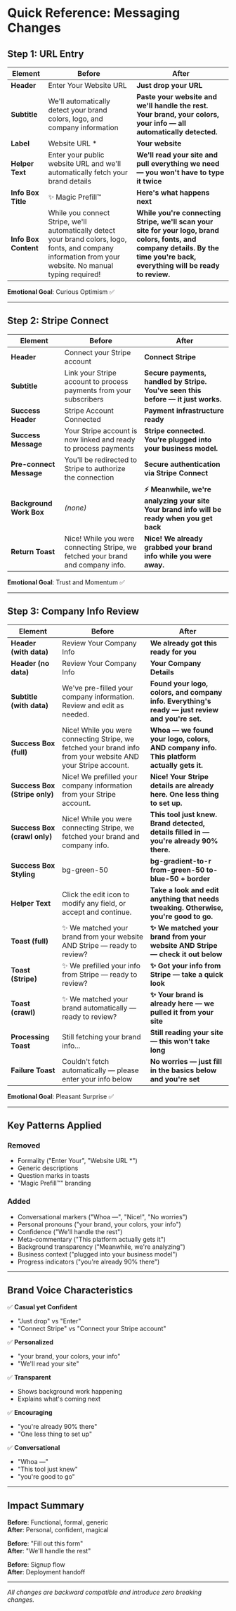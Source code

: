 # Quick Reference: Messaging Changes

## Step 1: URL Entry

| Element | Before | After |
|---------|--------|-------|
| **Header** | Enter Your Website URL | **Just drop your URL** |
| **Subtitle** | We'll automatically detect your brand colors, logo, and company information | **Paste your website and we'll handle the rest. Your brand, your colors, your info — all automatically detected.** |
| **Label** | Website URL * | **Your website** |
| **Helper Text** | Enter your public website URL and we'll automatically fetch your brand details | **We'll read your site and pull everything we need — you won't have to type it twice** |
| **Info Box Title** | ✨ Magic Prefill™ | **Here's what happens next** |
| **Info Box Content** | While you connect Stripe, we'll automatically detect your brand colors, logo, fonts, and company information from your website. No manual typing required! | **While you're connecting Stripe, we'll scan your site for your logo, brand colors, fonts, and company details. By the time you're back, everything will be ready to review.** |

**Emotional Goal**: Curious Optimism ✅

---

## Step 2: Stripe Connect

| Element | Before | After |
|---------|--------|-------|
| **Header** | Connect your Stripe account | **Connect Stripe** |
| **Subtitle** | Link your Stripe account to process payments from your subscribers | **Secure payments, handled by Stripe. You've seen this before — it just works.** |
| **Success Header** | Stripe Account Connected | **Payment infrastructure ready** |
| **Success Message** | Your Stripe account is now linked and ready to process payments | **Stripe connected. You're plugged into your business model.** |
| **Pre-connect Message** | You'll be redirected to Stripe to authorize the connection | **Secure authentication via Stripe Connect** |
| **Background Work Box** | *(none)* | **⚡ Meanwhile, we're analyzing your site<br>Your brand info will be ready when you get back** |
| **Return Toast** | Nice! While you were connecting Stripe, we fetched your brand and company info. | **Nice! We already grabbed your brand info while you were away.** |

**Emotional Goal**: Trust and Momentum ✅

---

## Step 3: Company Info Review

| Element | Before | After |
|---------|--------|-------|
| **Header (with data)** | Review Your Company Info | **We already got this ready for you** |
| **Header (no data)** | Review Your Company Info | **Your Company Details** |
| **Subtitle (with data)** | We've pre-filled your company information. Review and edit as needed. | **Found your logo, colors, and company info. Everything's ready — just review and you're set.** |
| **Success Box (full)** | Nice! While you were connecting Stripe, we fetched your brand info from your website AND your Stripe account. | **Whoa — we found your logo, colors, AND company info. This platform actually gets it.** |
| **Success Box (Stripe only)** | Nice! We prefilled your company information from your Stripe account. | **Nice! Your Stripe details are already here. One less thing to set up.** |
| **Success Box (crawl only)** | Nice! While you were connecting Stripe, we fetched your brand and company info. | **This tool just knew. Brand detected, details filled in — you're already 90% there.** |
| **Success Box Styling** | bg-green-50 | **bg-gradient-to-r from-green-50 to-blue-50 + border** |
| **Helper Text** | Click the edit icon to modify any field, or accept and continue. | **Take a look and edit anything that needs tweaking. Otherwise, you're good to go.** |
| **Toast (full)** | ✨ We matched your brand from your website AND Stripe — ready to review? | **✨ We matched your brand from your website AND Stripe — check it out below** |
| **Toast (Stripe)** | ✨ We prefilled your info from Stripe — ready to review? | **✨ Got your info from Stripe — take a quick look** |
| **Toast (crawl)** | ✨ We matched your brand automatically — ready to review? | **✨ Your brand is already here — we pulled it from your site** |
| **Processing Toast** | Still fetching your brand info... | **Still reading your site — this won't take long** |
| **Failure Toast** | Couldn't fetch automatically — please enter your info below | **No worries — just fill in the basics below and you're set** |

**Emotional Goal**: Pleasant Surprise ✅

---

## Key Patterns Applied

### Removed
- Formality ("Enter Your", "Website URL *")
- Generic descriptions
- Question marks in toasts
- "Magic Prefill™" branding

### Added
- Conversational markers ("Whoa —", "Nice!", "No worries")
- Personal pronouns ("your brand, your colors, your info")
- Confidence ("We'll handle the rest")
- Meta-commentary ("This platform actually gets it")
- Background transparency ("Meanwhile, we're analyzing")
- Business context ("plugged into your business model")
- Progress indicators ("you're already 90% there")

---

## Brand Voice Characteristics

✅ **Casual yet Confident**
- "Just drop" vs "Enter"
- "Connect Stripe" vs "Connect your Stripe account"

✅ **Personalized**
- "your brand, your colors, your info"
- "We'll read your site"

✅ **Transparent**
- Shows background work happening
- Explains what's coming next

✅ **Encouraging**
- "you're already 90% there"
- "One less thing to set up"

✅ **Conversational**
- "Whoa —"
- "This tool just knew"
- "you're good to go"

---

## Impact Summary

**Before**: Functional, formal, generic  
**After**: Personal, confident, magical

**Before**: "Fill out this form"  
**After**: "We'll handle the rest"

**Before**: Signup flow  
**After**: Deployment handoff

---

*All changes are backward compatible and introduce zero breaking changes.*
